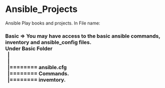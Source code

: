 # Ansible_Projects
Ansible Play books and projects.
In File name:
### Basic => You may have access to the basic ansible commands, inventory and ansible_config files.<br>Under Basic Folder<br>&#xA0;&#xA0;|<br>&#xA0;&#xA0;|<br>&#xA0;&#xA0;|======== ansible.cfg<br>&#xA0;&#xA0;|======== Commands.<br>&#xA0;&#xA0;|======== invemtory.
